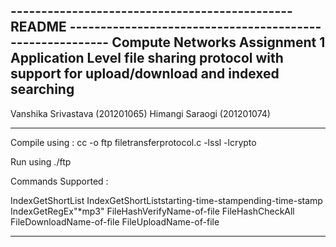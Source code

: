 ----------------------------------------------    README      ---------------------------------------------------------
Compute Networks Assignment 1
	Application Level file sharing protocol with support for upload/download and indexed searching
------------------------------------------------------------------------------------------------------
Vanshika Srivastava (201201065)
Himangi Saraogi (201201074)

------------------------------------------------------------------------------------------------------
Compile using : cc -o ftp filetransferprotocol.c -lssl -lcrypto

Run using
./ftp <client portno> <ip of server> <server portno> <protocol>

Commands Supported : 

IndexGet<space>ShortList
IndexGet<space>ShortList<space>starting-time-stamp<space>ending-time-stamp
IndexGet<space>RegEx<space>"*mp3"
FileHash<space>Verify<space>Name-of-file
FileHash<space>CheckAll
FileDownload<space>Name-of-file
FileUpload<space>Name-of-file


-------------------------------------------------------------------------------------------------------


